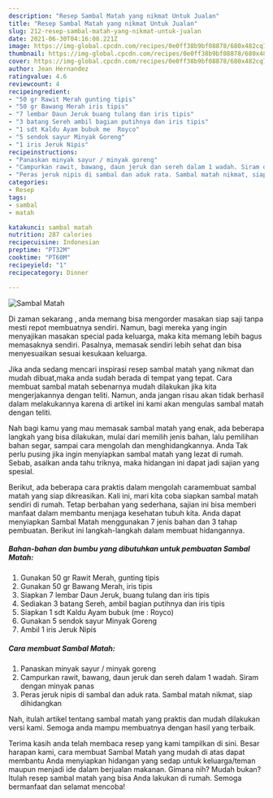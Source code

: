 ```yaml
---
description: "Resep Sambal Matah yang nikmat Untuk Jualan"
title: "Resep Sambal Matah yang nikmat Untuk Jualan"
slug: 212-resep-sambal-matah-yang-nikmat-untuk-jualan
date: 2021-06-30T04:16:08.221Z
image: https://img-global.cpcdn.com/recipes/0e0ff38b9bf08878/680x482cq70/sambal-matah-foto-resep-utama.jpg
thumbnail: https://img-global.cpcdn.com/recipes/0e0ff38b9bf08878/680x482cq70/sambal-matah-foto-resep-utama.jpg
cover: https://img-global.cpcdn.com/recipes/0e0ff38b9bf08878/680x482cq70/sambal-matah-foto-resep-utama.jpg
author: Jean Hernandez
ratingvalue: 4.6
reviewcount: 4
recipeingredient:
- "50 gr Rawit Merah gunting tipis"
- "50 gr Bawang Merah iris tipis"
- "7 lembar Daun Jeruk buang tulang dan iris tipis"
- "3 batang Sereh ambil bagian putihnya dan iris tipis"
- "1 sdt Kaldu Ayam bubuk me  Royco"
- "5 sendok sayur Minyak Goreng"
- "1 iris Jeruk Nipis"
recipeinstructions:
- "Panaskan minyak sayur / minyak goreng"
- "Campurkan rawit, bawang, daun jeruk dan sereh dalam 1 wadah. Siram dengan minyak panas"
- "Peras jeruk nipis di sambal dan aduk rata. Sambal matah nikmat, siap dihidangkan"
categories:
- Resep
tags:
- sambal
- matah

katakunci: sambal matah 
nutrition: 287 calories
recipecuisine: Indonesian
preptime: "PT32M"
cooktime: "PT60M"
recipeyield: "1"
recipecategory: Dinner

---
```



![Sambal Matah](https://img-global.cpcdn.com/recipes/0e0ff38b9bf08878/680x482cq70/sambal-matah-foto-resep-utama.jpg)

Di zaman  sekarang , anda memang bisa mengorder masakan siap saji tanpa mesti repot membuatnya sendiri. Namun, bagi mereka yang ingin menyajikan masakan special pada keluarga, maka kita memang lebih bagus memasaknya sendiri. Pasalnya, memasak sendiri lebih sehat dan bisa menyesuaikan sesuai kesukaan keluarga.

Jika anda sedang mencari inspirasi resep sambal matah yang nikmat dan mudah dibuat,maka anda sudah berada di tempat yang tepat. Cara membuat sambal matah  sebenarnya mudah dilakukan jika kita mengerjakannya dengan teliti. Namun, anda jangan risau akan tidak berhasil dalam melakukannya 
karena di artikel ini kami akan mengulas sambal matah dengan teliti.  



Nah bagi kamu yang mau memasak sambal matah yang enak, ada beberapa langkah yang bisa dilakukan, mulai dari memilih jenis bahan, lalu pemilihan bahan segar, sampai cara mengolah dan menghidangkannya. Anda Tak perlu pusing jika ingin menyiapkan sambal matah yang lezat di rumah. Sebab, asalkan anda  tahu triknya, maka hidangan ini dapat jadi sajian yang spesial.

Berikut, ada beberapa cara praktis  dalam mengolah caramembuat sambal matah yang siap dikreasikan. Kali ini, mari kita coba siapkan sambal matah sendiri di rumah. Tetap berbahan yang sederhana, sajian ini bisa memberi manfaat dalam membantu menjaga kesehatan tubuh kita. Anda dapat menyiapkan Sambal Matah menggunakan 7 jenis bahan dan 3 tahap pembuatan. Berikut ini langkah-langkah dalam membuat hidangannya.

<!--inarticleads1-->

##### Bahan-bahan dan bumbu yang dibutuhkan untuk pembuatan Sambal Matah:

1. Gunakan 50 gr Rawit Merah, gunting tipis
1. Gunakan 50 gr Bawang Merah, iris tipis
1. Siapkan 7 lembar Daun Jeruk, buang tulang dan iris tipis
1. Sediakan 3 batang Sereh, ambil bagian putihnya dan iris tipis
1. Siapkan 1 sdt Kaldu Ayam bubuk (me : Royco)
1. Gunakan 5 sendok sayur Minyak Goreng
1. Ambil 1 iris Jeruk Nipis




<!--inarticleads2-->

##### Cara membuat Sambal Matah:

1. Panaskan minyak sayur / minyak goreng
1. Campurkan rawit, bawang, daun jeruk dan sereh dalam 1 wadah. Siram dengan minyak panas
1. Peras jeruk nipis di sambal dan aduk rata. Sambal matah nikmat, siap dihidangkan




Nah, itulah artikel tentang  sambal matah  yang praktis dan mudah dilakukan versi kami. Semoga anda mampu membuatnya dengan hasil yang terbaik. 

Terima kasih anda telah membaca resep yang kami tampilkan di sini. Besar harapan kami, cara membuat  Sambal Matah yang mudah di atas dapat membantu Anda menyiapkan hidangan yang sedap untuk keluarga/teman maupun menjadi ide dalam berjualan makanan. Gimana nih? Mudah bukan? Itulah resep sambal matah yang bisa Anda lakukan di rumah. Semoga bermanfaat dan selamat mencoba!


